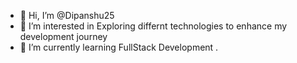 - 👋 Hi, I’m @Dipanshu25
- 👀 I’m interested in Exploring differnt technologies to enhance my development journey
- 🌱 I’m currently learning FullStack Development
.

<!---
Dipanshu25/Dipanshu25 is a ✨ special ✨ repository because its `README.md` (this file) appears on your GitHub profile.
You can click the Preview link to take a look at your changes.
--->
